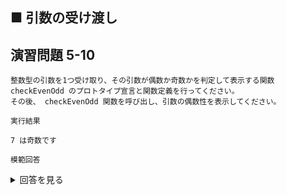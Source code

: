 ## ■ 引数の受け渡し

## 演習問題 5-10

```
整数型の引数を1つ受け取り、その引数が偶数か奇数かを判定して表示する関数
checkEvenOdd のプロトタイプ宣言と関数定義を行ってください。
その後、 checkEvenOdd 関数を呼び出し、引数の偶数性を表示してください。
```

`実行結果`

```
7 は奇数です
```

`模範回答`
<details>
<summary>回答を見る</summary>

```c
#include <stdio.h>

void checkEvenOdd(int num); // プロトタイプ宣言

int main()
{
    int number = 7;

    checkEvenOdd(number);

    return 0;
}

void checkEvenOdd(int num) { // 関数定義
    if (num % 2 == 0) {
        printf("%d は偶数です\n", num);
    } else {
        printf("%d は奇数です\n", num);
    }
}
```
</details>